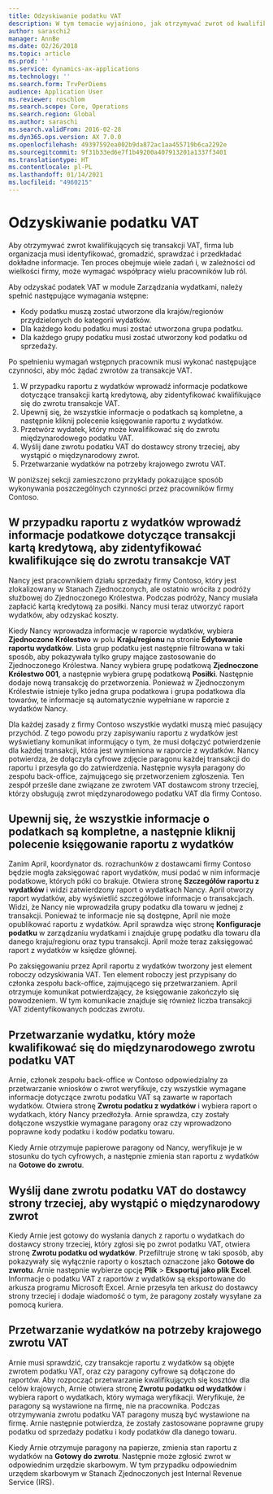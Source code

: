 ```yaml
---
title: Odzyskiwanie podatku VAT
description: W tym temacie wyjaśniono, jak otrzymywać zwrot od kwalifikujących się transakcji podatkowych (VAT).
author: saraschi2
manager: AnnBe
ms.date: 02/26/2018
ms.topic: article
ms.prod: ''
ms.service: dynamics-ax-applications
ms.technology: ''
ms.search.form: TrvPerDiems
audience: Application User
ms.reviewer: roschlom
ms.search.scope: Core, Operations
ms.search.region: Global
ms.author: saraschi
ms.search.validFrom: 2016-02-28
ms.dyn365.ops.version: AX 7.0.0
ms.openlocfilehash: 49397592ea002b9da872ac1aa455719b6ca2292e
ms.sourcegitcommit: 9f31b33ed6e7f1b49200a407913201a1337f3401
ms.translationtype: HT
ms.contentlocale: pl-PL
ms.lasthandoff: 01/14/2021
ms.locfileid: "4960215"
---
```

# <a name="vat-recovery"></a>Odzyskiwanie podatku VAT 

Aby otrzymywać zwrot kwalifikujących się transakcji VAT, firma lub organizacja musi identyfikować, gromadzić, sprawdzać i przedkładać dokładne informacje. Ten proces obejmuje wiele zadań i, w zależności od wielkości firmy, może wymagać współpracy wielu pracowników lub ról.

Aby odzyskać podatek VAT w module Zarządzania wydatkami, należy spełnić następujące wymagania wstępne:

- Kody podatku muszą zostać utworzone dla krajów/regionów przydzielonych do kategorii wydatków.
- Dla każdego kodu podatku musi zostać utworzona grupa podatku.
- Dla każdego grupy podatku musi zostać utworzony kod podatku od sprzedaży.

Po spełnieniu wymagań wstępnych pracownik musi wykonać następujące czynności, aby móc żądać zwrotów za transakcje VAT.

1. W przypadku raportu z wydatków wprowadź informacje podatkowe dotyczące transakcji kartą kredytową, aby zidentyfikować kwalifikujące się do zwrotu transakcje VAT.
2. Upewnij się, że wszystkie informacje o podatkach są kompletne, a następnie kliknij polecenie księgowanie raportu z wydatków.
3. Przetwórz wydatek, który może kwalifikować się do zwrotu międzynarodowego podatku VAT.
4. Wyślij dane zwrotu podatku VAT do dostawcy strony trzeciej, aby wystąpić o międzynarodowy zwrot.
5. Przetwarzanie wydatków na potrzeby krajowego zwrotu VAT.

W poniższej sekcji zamieszczono przykłady pokazujące sposób wykonywania poszczególnych czynności przez pracowników firmy Contoso.

## <a name="on-an-expense-report-enter-tax-information-about-credit-card-transactions-to-identify-eligible-vat-refunds"></a>W przypadku raportu z wydatków wprowadź informacje podatkowe dotyczące transakcji kartą kredytową, aby zidentyfikować kwalifikujące się do zwrotu transakcje VAT

Nancy jest pracownikiem działu sprzedaży firmy Contoso, który jest zlokalizowany w Stanach Zjednoczonych, ale ostatnio wróciła z podróży służbowej do Zjednoczonego Królestwa. Podczas podróży, Nancy musiała zapłacić kartą kredytową za posiłki. Nancy musi teraz utworzyć raport wydatków, aby odzyskać koszty.

Kiedy Nancy wprowadza informacje w raporcie wydatków, wybiera **Zjednoczone Królestwo** w polu **Kraju/regionu** na stronie **Edytowanie raportu wydatków**. Lista grup podatku jest następnie filtrowana w taki sposób, aby pokazywała tylko grupy mające zastosowanie do Zjednoczonego Królestwa. Nancy wybiera grupę podatkową **Zjednoczone Królestwo 001**, a następnie wybiera grupę podatkową **Posiłki**. Następnie dodaje nową transakcję do przetworzenia. Ponieważ w Zjednoczonym Królestwie istnieje tylko jedna grupa podatkowa i grupa podatkowa dla towarów, te informacje są automatycznie wypełniane w raporcie z wydatków Nancy.

Dla każdej zasady z firmy Contoso wszystkie wydatki muszą mieć pasujący przychód. Z tego powodu przy zapisywaniu raportu z wydatków jest wyświetlany komunikat informujący o tym, że musi dołączyć potwierdzenie dla każdej transakcji, która jest wymieniona w raporcie z wydatków. Nancy potwierdza, że dołączyła cyfrowe zdjęcie paragonu każdej transakcji do raportu i przesyła go do zatwierdzenia. Następnie wysyła paragony do zespołu back-office, zajmującego się przetworzeniem zgłoszenia. Ten zespół prześle dane związane ze zwrotem VAT dostawcom strony trzeciej, którzy obsługują zwrot międzynarodowego podatku VAT dla firmy Contoso.

## <a name="make-sure-that-all-tax-information-is-complete-and-then-post-the-expense-report"></a>Upewnij się, że wszystkie informacje o podatkach są kompletne, a następnie kliknij polecenie księgowanie raportu z wydatków

Zanim April, koordynator ds. rozrachunków z dostawcami firmy Contoso będzie mogła zaksięgować raport wydatków, musi podać w nim informacje podatkowe, których póki co brakuje. Otwiera stronę **Szczegółów raportu z wydatków** i widzi zatwierdzony raport o wydatkach Nancy. April otworzy raport wydatków, aby wyświetlić szczegółowe informacje o transakcjach. Widzi, że Nancy nie wprowadziła grupy podatku dla towaru w jednej z transakcji. Ponieważ te informacje nie są dostępne, April nie może opublikować raportu z wydatków. April sprawdza więc stronę **Konfiguracje podatku** w zarządzaniu wydatkami i znajduje grupę podatku dla towaru dla danego kraju/regionu oraz typu transakcji. April może teraz zaksięgować raport z wydatków w księdze głównej.

Po zaksięgowaniu przez April raportu z wydatków tworzony jest element roboczy odzyskiwania VAT. Ten element roboczy jest przypisany do członka zespołu back-office, zajmującego się przetwarzaniem. April otrzymuje komunikat potwierdzający, że księgowanie zakończyło się powodzeniem. W tym komunikacie znajduje się również liczba transakcji VAT zidentyfikowanych podczas zwrotu.

## <a name="process-expenses-that-are-eligible-for-international-vat-recovery"></a>Przetwarzanie wydatku, który może kwalifikować się do międzynarodowego zwrotu podatku VAT

Arnie, członek zespołu back-office w Contoso odpowiedzialny za przetwarzanie wniosków o zwrot weryfikuje, czy wszystkie wymagane informacje dotyczące zwrotu podatku VAT są zawarte w raportach wydatków. Otwiera stronę **Zwrotu podatku z wydatków** i wybiera raport o wydatkach, który Nancy przedłożyła. Arnie sprawdza, czy zostały dołączone wszystkie wymagane paragony oraz czy wprowadzono poprawne kody podatku i kodów podatku towaru.

Kiedy Arnie otrzymuje papierowe paragony od Nancy, weryfikuje je w stosunku do tych cyfrowych, a następnie zmienia stan raportu z wydatków na **Gotowe do zwrotu**.

## <a name="send-vat-recovery-data-to-the-third-party-vendor-to-file-international-recovery-returns"></a>Wyślij dane zwrotu podatku VAT do dostawcy strony trzeciej, aby wystąpić o międzynarodowy zwrot

Kiedy Arnie jest gotowy do wysłania danych z raportu o wydatkach do dostawcy strony trzeciej, który zgłosi się po zwrot podatku VAT, otwiera stronę **Zwrotu podatku od wydatków**. Przefiltruje stronę w taki sposób, aby pokazywały się wyłącznie raporty o kosztach oznaczone jako **Gotowe do zwrotu**. Arnie następnie wybierze opcję **Plik** &gt; **Eksportuj jako plik Excel**. Informacje o podatku VAT z raportów z wydatków są eksportowane do arkusza programu Microsoft Excel. Arnie przesyła ten arkusz do dostawcy strony trzeciej i dodaje wiadomość o tym, że paragony zostały wysyłane za pomocą kuriera.

## <a name="process-expenses-for-domestic-vat-recovery"></a>Przetwarzanie wydatków na potrzeby krajowego zwrotu VAT

Arnie musi sprawdzić, czy transakcje raportu z wydatków są objęte zwrotem podatku VAT, oraz czy paragony cyfrowe są dołączone do raportów. Aby rozpocząć przetwarzanie kwalifikujących się kosztów dla celów krajowych, Arnie otwiera stronę **Zwrotu podatku od wydatków** i wybiera raport o wydatkach, który wymaga weryfikacji. Weryfikuje, że paragony są wystawione na firmę, nie na pracownika. Podczas otrzymywania zwrotu podatku VAT paragony muszą być wystawione na firmę. Arnie następnie potwierdza, że zostały zastosowane poprawne grupy podatku od sprzedaży podatku i kody podatków dla danego towaru.

Kiedy Arnie otrzymuje paragony na papierze, zmienia stan raportu z wydatków na **Gotowy do zwrotu**. Następnie może zgłosić zwrot w odpowiednim urzędzie skarbowym. W tym przypadku odpowiednim urzędem skarbowym w Stanach Zjednoczonych jest Internal Revenue Service (IRS).
